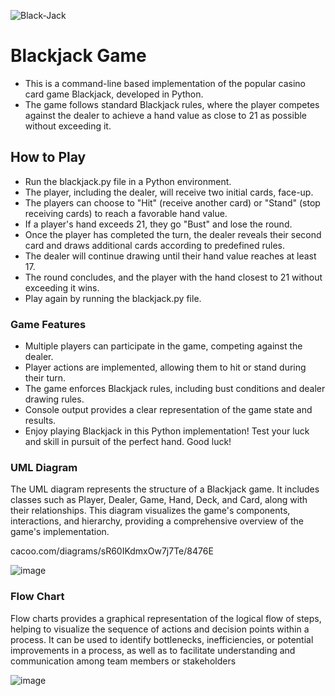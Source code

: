 


![Black-Jack](https://github.com/Alagesan-Sushmitha/Python-Games/assets/137837229/30c72144-ffb6-4283-9965-9cbce4ac6764)


# Blackjack Game
* This is a command-line based implementation of the popular casino card game Blackjack, developed in Python. 
* The game follows standard Blackjack rules, where the player competes against the dealer to achieve a hand value as close to 21 as possible without exceeding it.

## How to Play
* Run the blackjack.py file in a Python environment.
* The player, including the dealer, will receive two initial cards, face-up.
* The players can choose to "Hit" (receive another card) or "Stand" (stop receiving cards) to reach a favorable hand value.
* If a player's hand exceeds 21, they go "Bust" and lose the round.
* Once the player has completed the turn, the dealer reveals their second card and draws additional cards according to predefined rules.
* The dealer will continue drawing until their hand value reaches at least 17.
* The round concludes, and the player with the hand closest to 21 without exceeding it wins.
* Play again by running the blackjack.py file.

### Game Features
* Multiple players can participate in the game, competing against the dealer.
* Player actions are implemented, allowing them to hit or stand during their turn.
* The game enforces Blackjack rules, including bust conditions and dealer drawing rules.
* Console output provides a clear representation of the game state and results.
* Enjoy playing Blackjack in this Python implementation! Test your luck and skill in pursuit of the perfect hand. Good luck!

### UML Diagram
The UML diagram represents the structure of a Blackjack game. It includes classes such as Player, Dealer, Game, Hand, Deck, and Card, along with their relationships. This diagram visualizes the game's components, interactions, and hierarchy, providing a comprehensive overview of the game's implementation.

cacoo.com/diagrams/sR60IKdmxOw7j7Te/8476E


![image](https://github.com/Alagesan-Sushmitha/Python-Games/assets/137837229/acaec7cd-cd6d-45cb-8029-9e4d51af93ae)

###  Flow Chart
Flow charts provides a graphical representation of the logical flow of steps, helping to visualize the sequence of actions and decision points within a process. It can be used to identify bottlenecks, inefficiencies, or potential improvements in a process, as well as to facilitate understanding and communication among team members or stakeholders

![image](https://github.com/Alagesan-Sushmitha/Python-Games/assets/137837229/910a9928-5db6-4bc8-89f7-b6830086adca)


